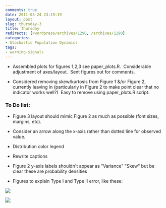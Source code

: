 ```yaml
---
comments: true
date: 2011-03-24 23:19:19
layout: post
slug: thursday-3
title: Thursday
redirects: [/wordpress/archives/1290, /archives/1290]
categories:
- Stochastic Population Dynamics
tags:
- warning-signals
---
```



	
  * Assembled plots for figures 1,2,3 see paper_plots.R.  Considerable adjustment of axes/layout.  Sent figures out for comments.

	
  * Considered removing skew/kurtosis from Figure 1 &/or Figure 2, currently leaving in (particularly in Figure 2 to make point clear that no indicator works well?)  Easy to remove using paper_plots.R script.




### To Do list:





	
  * Figure 3 layout should mimic Figure 2 as much as possible (font sizes, margins, etc).

	
  * Consider an arrow along the x-axis rather than dotted line for observed value.

	
  * Distribution color legend

	
  * Rewrite captions

	
  * Figure 2 y-axis labels shouldn't appear as "Variance" "Skew" but be clear these are probability densities

	
  * Figures to explain Type I and Type II error, like these:




![]( http://farm6.staticflickr.com/5059/5436170383_0512da6c12_o.png )


![]( http://farm5.staticflickr.com/4143/5436184927_86efc55987_o.png )





